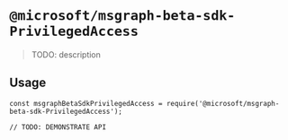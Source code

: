 # `@microsoft/msgraph-beta-sdk-PrivilegedAccess`

> TODO: description

## Usage

```
const msgraphBetaSdkPrivilegedAccess = require('@microsoft/msgraph-beta-sdk-PrivilegedAccess');

// TODO: DEMONSTRATE API
```
